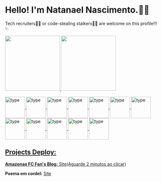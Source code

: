 # Hello! I'm Natanael Nascimento.🙋🏾

Tech recruiters🧑‍💻 or code-stealing stalkers🕵️‍♂️ are welcome on this profile!!!✨

<div>
  <a href="https://github.com/Realnatanael">
  <img height="180em" src="https://github-readme-stats.vercel.app/api?username=realnatanael&show_icons=true&theme=dark&include_all_commits-true&count_private-true"/>
  <img height="180em" src="https://github-readme-stats.vercel.app/api/top-langs/?username=realnatanael&layout=compact&langs_count=16&theme=dark"/>
</div>
<div style="display: inline_block"><br>
  <img align="center" alt="type" height="70" width="65"src="https://cdn.jsdelivr.net/gh/devicons/devicon@latest/icons/typescript/typescript-plain.svg" />
  <img align="center" alt="type" height="70" width="65"src="https://cdn.jsdelivr.net/gh/devicons/devicon@latest/icons/javascript/javascript-original.svg" />
  <img align="center" alt="type" height="70" width="65"src="https://cdn.jsdelivr.net/gh/devicons/devicon@latest/icons/html5/html5-plain-wordmark.svg" />
  <img align="center" alt="type" height="70" width="65"src="https://cdn.jsdelivr.net/gh/devicons/devicon@latest/icons/css3/css3-plain-wordmark.svg" />
  <img align="center" alt="type" height="70" width="65"src="https://cdn.jsdelivr.net/gh/devicons/devicon@latest/icons/nodejs/nodejs-plain-wordmark.svg" />
  <img align="center" alt="type" height="70" width="65"src="https://cdn.jsdelivr.net/gh/devicons/devicon@latest/icons/npm/npm-original-wordmark.svg" />
  <img align="center" alt="type" height="70" width="65"src="https://cdn.jsdelivr.net/gh/devicons/devicon@latest/icons/markdown/markdown-original.svg" />
  <img align="center" alt="type" height="70" width="65"src="https://cdn.jsdelivr.net/gh/devicons/devicon@latest/icons/express/express-original.svg" />
  <img align="center" alt="type" height="70" width="65"src="https://cdn.jsdelivr.net/gh/devicons/devicon@latest/icons/react/react-original-wordmark.svg" />
  <img align="center" alt="type" height="70" width="65"src="https://cdn.jsdelivr.net/gh/devicons/devicon@latest/icons/mysql/mysql-plain-wordmark.svg" />
  <img align="center" alt="type" height="70" width="65"src="https://cdn.jsdelivr.net/gh/devicons/devicon@latest/icons/mongodb/mongodb-plain-wordmark.svg" />
  <img align="center" alt="type" height="70" width="65"src="https://cdn.jsdelivr.net/gh/devicons/devicon@latest/icons/mongoose/mongoose-original-wordmark.svg" />

</div>
    
## Projects Deploy:
**Amazonas FC Fan's Blog:** [Site(Aguarde 2 minutos ao clicar)](https://deploy-amazonasfc.onrender.com/)

**Poema em cordel:** [Site](https://realnatanael.github.io/ProjetocCordel/)


